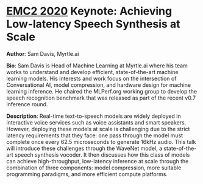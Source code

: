 # [EMC2 2020](https://www.emc2-ai.org/virtual-20) Keynote: Achieving Low-latency Speech Synthesis at Scale

**Author**: Sam Davis, Myrtle.ai

**Bio**: Sam Davis is Head of Machine Learning at Myrtle.ai where his team works to understand and develop efficient, state-of-the-art machine learning models. His interests and work focus on the intersection of Conversational AI, model compression, and hardware design for machine learning inference. He chaired the MLPerf.org working group to develop the speech recognition benchmark that was released as part of the recent v0.7 inference round.

**Description**:  Real-time text-to-speech models are widely deployed in interactive voice services such as voice assistants and smart speakers. However, deploying these models at scale is challenging due to the strict latency requirements that they face: one pass through the model must complete once every 62.5 microseconds to generate 16kHz audio. This talk will introduce these challenges through the WaveNet model, a state-of-the-art speech synthesis vocoder. It then discusses how this class of models can achieve high-throughput, low-latency inference at scale through the combination of three components: model compression, more suitable programming paradigms, and more efficient compute platforms.
